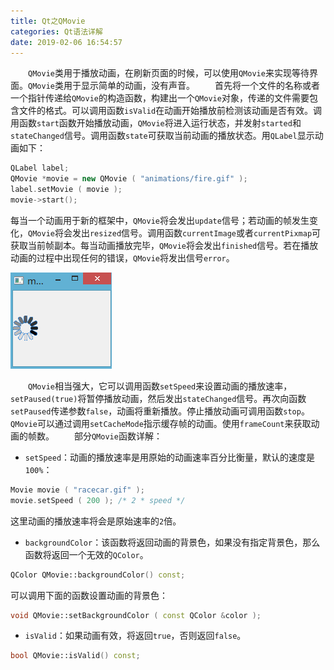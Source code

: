 ```yaml
---
title: Qt之QMovie
categories: Qt语法详解
date: 2019-02-06 16:54:57
---
```

&emsp;&emsp;`QMovie`类用于播放动画，在刷新页面的时候，可以使用`QMovie`来实现等待界面。`QMovie`类用于显示简单的动画，没有声音。<!--more-->
&emsp;&emsp;首先将一个文件的名称或者一个指针传递给`QMovie`的构造函数，构建出一个`QMovie`对象，传递的文件需要包含文件的格式。可以调用函数`isValid`在动画开始播放前检测该动画是否有效。调用函数`start`函数开始播放动画，`QMovie`将进入运行状态，并发射`started`和`stateChanged`信号。调用函数`state`可获取当前动画的播放状态。用`QLabel`显示动画如下：

``` cpp
QLabel label;
QMovie *movie = new QMovie ( "animations/fire.gif" );
label.setMovie ( movie );
movie->start();
```

每当一个动画用于新的框架中，`QMovie`将会发出`update`信号；若动画的帧发生变化，`QMovie`将会发出`resized`信号。调用函数`currentImage`或者`currentPixmap`可获取当前帧副本。每当动画播放完毕，`QMovie`将会发出`finished`信号。若在播放动画的过程中出现任何的错误，`QMovie`将发出信号`error`。

<img src="./Qt之QMovie/1.png">

&emsp;&emsp;`QMovie`相当强大，它可以调用函数`setSpeed`来设置动画的播放速率，`setPaused(true)`将暂停播放动画，然后发出`stateChanged`信号。再次向函数`setPaused`传递参数`false`，动画将重新播放。停止播放动画可调用函数`stop`。`QMovie`可以通过调用`setCacheMode`指示缓存帧的动画。使用`frameCount`来获取动画的帧数。
&emsp;&emsp;部分`QMovie`函数详解：

- `setSpeed`：动画的播放速率是用原始的动画速率百分比衡量，默认的速度是`100%`：

``` cpp
Movie movie ( "racecar.gif" );
movie.setSpeed ( 200 ); /* 2 * speed */
```

这里动画的播放速率将会是原始速率的`2`倍。

- `backgroundColor`：该函数将返回动画的背景色，如果没有指定背景色，那么函数将返回一个无效的`QColor`。

``` cpp
QColor QMovie::backgroundColor() const;
```

可以调用下面的函数设置动画的背景色：

``` cpp
void QMovie::setBackgroundColor ( const QColor &color );
```

- `isValid`：如果动画有效，将返回`true`，否则返回`false`。

``` cpp
bool QMovie::isValid() const;
```